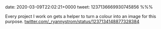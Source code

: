 date: 2020-03-09T22:02:21+0000
tweet: 1237136669930745856
%%%

Every project I work on gets a helper to turn a colour into an image for this purpose. [twitter.com/\_ryannystrom/status/1237134148877328384](https://twitter.com/_ryannystrom/status/1237134148877328384)
